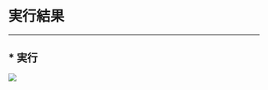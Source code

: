 # 実行結果
<hr/>

## * 実行
<img src="https://user-images.githubusercontent.com/37164351/46925604-9da75c00-d067-11e8-914c-b5805c555efd.png">  
